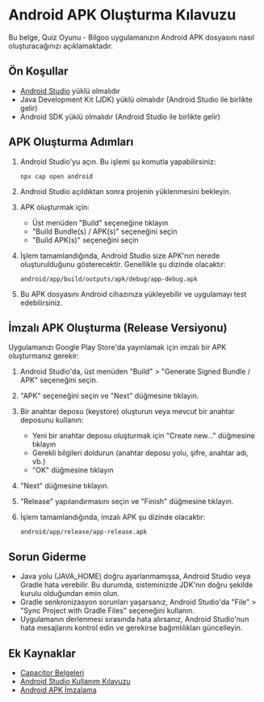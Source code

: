 # Android APK Oluşturma Kılavuzu

Bu belge, Quiz Oyunu - Bilgoo uygulamanızın Android APK dosyasını nasıl oluşturacağınızı açıklamaktadır.

## Ön Koşullar

- [Android Studio](https://developer.android.com/studio) yüklü olmalıdır
- Java Development Kit (JDK) yüklü olmalıdır (Android Studio ile birlikte gelir)
- Android SDK yüklü olmalıdır (Android Studio ile birlikte gelir)

## APK Oluşturma Adımları

1. Android Studio'yu açın. Bu işlemi şu komutla yapabilirsiniz:
   ```
   npx cap open android
   ```

2. Android Studio açıldıktan sonra projenin yüklenmesini bekleyin.

3. APK oluşturmak için:
   - Üst menüden "Build" seçeneğine tıklayın
   - "Build Bundle(s) / APK(s)" seçeneğini seçin
   - "Build APK(s)" seçeneğini seçin

4. İşlem tamamlandığında, Android Studio size APK'nın nerede oluşturulduğunu gösterecektir. Genellikle şu dizinde olacaktır:
   ```
   android/app/build/outputs/apk/debug/app-debug.apk
   ```

5. Bu APK dosyasını Android cihazınıza yükleyebilir ve uygulamayı test edebilirsiniz.

## İmzalı APK Oluşturma (Release Versiyonu)

Uygulamanızı Google Play Store'da yayınlamak için imzalı bir APK oluşturmanız gerekir:

1. Android Studio'da, üst menüden "Build" > "Generate Signed Bundle / APK" seçeneğini seçin.

2. "APK" seçeneğini seçin ve "Next" düğmesine tıklayın.

3. Bir anahtar deposu (keystore) oluşturun veya mevcut bir anahtar deposunu kullanın:
   - Yeni bir anahtar deposu oluşturmak için "Create new..." düğmesine tıklayın
   - Gerekli bilgileri doldurun (anahtar deposu yolu, şifre, anahtar adı, vb.)
   - "OK" düğmesine tıklayın

4. "Next" düğmesine tıklayın.

5. "Release" yapılandırmasını seçin ve "Finish" düğmesine tıklayın.

6. İşlem tamamlandığında, imzalı APK şu dizinde olacaktır:
   ```
   android/app/release/app-release.apk
   ```

## Sorun Giderme

- Java yolu (JAVA_HOME) doğru ayarlanmamışsa, Android Studio veya Gradle hata verebilir. Bu durumda, sisteminizde JDK'nın doğru şekilde kurulu olduğundan emin olun.
- Gradle senkronizasyon sorunları yaşarsanız, Android Studio'da "File" > "Sync Project with Gradle Files" seçeneğini kullanın.
- Uygulamanın derlenmesi sırasında hata alırsanız, Android Studio'nun hata mesajlarını kontrol edin ve gerekirse bağımlılıkları güncelleyin.

## Ek Kaynaklar

- [Capacitor Belgeleri](https://capacitorjs.com/docs)
- [Android Studio Kullanım Kılavuzu](https://developer.android.com/studio/intro)
- [Android APK İmzalama](https://developer.android.com/studio/publish/app-signing) 